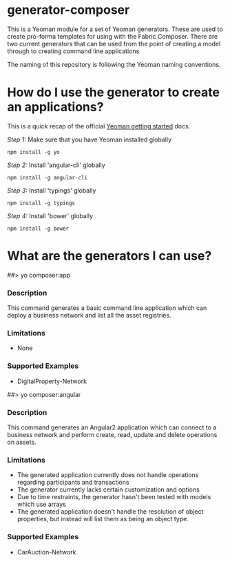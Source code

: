 # generator-composer
This is a Yeoman module for a set of Yeoman generators. These are used to create pro-forma templates for using with the Fabric Composer.
There are two current generators that can be used from the point of creating a model through to creating command line applications

The naming of this repository is following the Yeoman naming conventions.

# How do I use the generator to create an applications?
This is a quick recap of the official [Yeoman getting started](http://yeoman.io/learning/index.html) docs.

*Step 1:* Make sure that you have Yeoman installed globally

```
npm install -g yo
```

*Step 2:* Install 'angular-cli' globally

```
npm install -g angular-cli
```


*Step 3:* Install 'typings' globally

```
npm install -g typings
```


*Step 4:* Install 'bower' globally

```
npm install -g bower
```

# What are the generators I can use?

##> yo composer:app

### Description
This command generates a basic command line application which can deploy a business network and list all the asset registries.

### Limitations
- None

### Supported Examples
- DigitalProperty-Network


##> yo composer:angular

### Description
This command generates an Angular2 application which can connect to a business network and perform create, read, update and delete operations on assets.

### Limitations
- The generated application currently does not handle operations regarding participants and transactions
- The generator currently lacks certain customization and options
- Due to time restraints, the generator hasn't been tested with models which use arrays
- The generated application doesn't handle the resolution of object properties, but instead will list them as being an object type.

### Supported Examples
- CarAuction-Network
